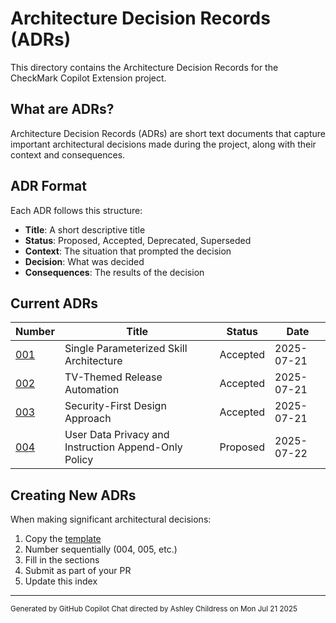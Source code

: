 # Architecture Decision Records (ADRs)

This directory contains the Architecture Decision Records for the CheckMark Copilot Extension project.

## What are ADRs?

Architecture Decision Records (ADRs) are short text documents that capture important architectural decisions made during the project, along with their context and consequences.

## ADR Format

Each ADR follows this structure:

- **Title**: A short descriptive title
- **Status**: Proposed, Accepted, Deprecated, Superseded
- **Context**: The situation that prompted the decision
- **Decision**: What was decided
- **Consequences**: The results of the decision

## Current ADRs

| Number | Title | Status | Date |
| - | - | - | - |
| [001](./001-single-parameterized-skill-architecture.md) | Single Parameterized Skill Architecture | Accepted | 2025-07-21 |
| [002](./002-tv-themed-release-automation.md) | TV-Themed Release Automation | Accepted | 2025-07-21 |
| [003](./003-security-first-design-approach.md) | Security-First Design Approach | Accepted | 2025-07-21 |
| [004](./004-user-data-privacy-and-instruction-append-only.md) | User Data Privacy and Instruction Append-Only Policy | Proposed | 2025-07-22 |

## Creating New ADRs

When making significant architectural decisions:

1. Copy the [template](./template.md)
2. Number sequentially (004, 005, etc.)
3. Fill in the sections
4. Submit as part of your PR
5. Update this index

---

<small>Generated by GitHub Copilot Chat directed by Ashley Childress on Mon Jul 21 2025</small>
